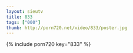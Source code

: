 ```yaml
--- 
layout: sieutv
title: 833
tags: ["000"]
thumb: http://porn720.net/video/833/poster.jpg
---
```

{% include porn720 key="833" %} 
